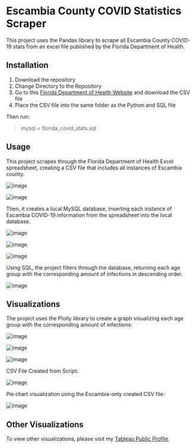 # Escambia County COVID Statistics Scraper

This project uses the Pandas library to scrape all Escambia County COVID-19 stats from an excel file published by the Florida Department of Health.

## Installation
1. Download the repository
2. Change Directory to the Repository
3. Go to this [Florida Department of Health Website](http://open-fdoh.hub.arcgis.com/datasets/florida-covid19-case-line-data-3/data) and download the CSV file
4. Place the CSV file into the same folder as the Python and SQL file


Then run: 
> mysql < florida_covid_stats.sql

## Usage

This project scrapes through the Florida Department of Health Excel spreadsheet, creating a CSV file that includes all instances of Escambia county.

![image](https://user-images.githubusercontent.com/53328559/111859728-2fce8100-8900-11eb-8307-323ff6ceac6f.png)

![image](https://user-images.githubusercontent.com/53328559/111859738-3bba4300-8900-11eb-835a-27664e3c52c3.png)


Then, it creates a local MySQL database, inserting each instance of Escambia COVID-19 information from the spreadsheet into the local database.

![image](https://user-images.githubusercontent.com/53328559/111859779-8a67dd00-8900-11eb-9e27-9755576a2270.png)


![image](https://user-images.githubusercontent.com/53328559/111854536-e9b3f600-88dc-11eb-8faf-b0101ca123b8.png)

![image](https://user-images.githubusercontent.com/53328559/111855623-313d8080-88e3-11eb-8041-cf9e9f1e945b.png)


Using SQL, the project filters through the database, returning each age group with the corresponding amount of infections in descending order.

![image](https://user-images.githubusercontent.com/53328559/111854740-1583ab80-88de-11eb-8f15-eac94c1e0fad.png)

## Visualizations

The project uses the Plotly library to create a graph visualizing each age group with the corresponding amount of infections: 

![image](https://user-images.githubusercontent.com/53328559/111859800-b08d7d00-8900-11eb-8fac-68d31a7e7adb.png)


![image](https://user-images.githubusercontent.com/53328559/111854823-8f1b9980-88de-11eb-98fe-b4201223e01e.png)



![image](https://user-images.githubusercontent.com/53328559/111855695-998c6200-88e3-11eb-8a79-134fbf09d161.png)


CSV File Created from Script:

![image](https://user-images.githubusercontent.com/53328559/111968530-7b2a9000-8ab6-11eb-9561-8d3ec3d67e6c.png)

Pie chart visualization using the Escambia-only created CSV file:

![image](https://user-images.githubusercontent.com/53328559/111855686-8bd6dc80-88e3-11eb-87b0-96aff525e0c9.png)

## Other Visualizations

To view other visualizations, please visit my [Tableau Public Profile](https://public.tableau.com/profile/david6095#!/).
